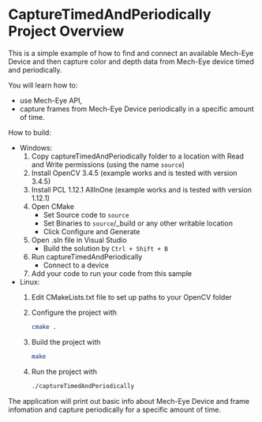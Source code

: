 # CaptureTimedAndPeriodically Project Overview

This is a simple example of how to find and connect an available Mech-Eye Device
and then capture color and depth data from Mech-Eye device timed and periodically.

You will learn how to:

* use Mech-Eye API,
* capture frames from Mech-Eye Device periodically in a specific amount of time.

How to build:

* Windows:
  1. Copy captureTimedAndPeriodically folder to a location with Read and
   Write permissions (using the name `source`)
  2. Install OpenCV 3.4.5 (example works and is tested with version 3.4.5)
  3. Install PCL 1.12.1 AllInOne (example works and is tested with version 1.12.1)
  4. Open CMake
        * Set Source code to `source`
        * Set Binaries to `source`/_build or any other writable location
        * Click Configure and Generate
  5. Open .sln file in Visual Studio
        * Build the solution by `Ctrl + Shift + B`
  6. Run captureTimedAndPeriodically
        * Connect to a device
  7. Add your code to run your code from this sample
* Linux:
  1. Edit CMakeLists.txt file to set up paths to your OpenCV folder
  2. Configure the project with

      ```bash
      cmake .
      ```

  3. Build the project with

      ```bash
      make
      ```

  4. Run the project with

      ```bash
      ./captureTimedAndPeriodically
      ```

The application will print out basic info about Mech-Eye Device and frame infomation and capture periodically for a specific amount of time.
